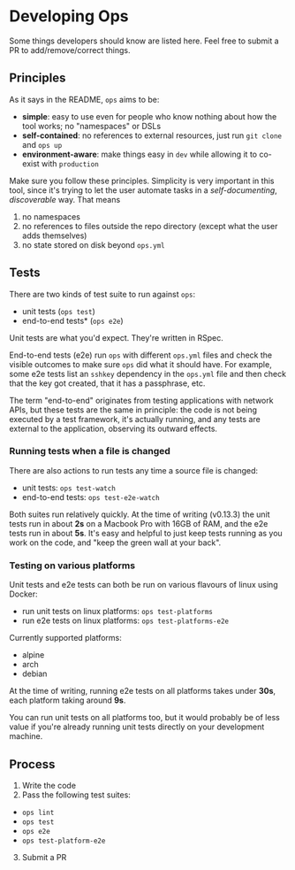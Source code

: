 # Developing Ops

Some things developers should know are listed here. Feel free to submit a PR to add/remove/correct things.

## Principles

As it says in the README, `ops` aims to be:

- **simple**: easy to use even for people who know nothing about how the tool works; no "namespaces" or DSLs
- **self-contained**: no references to external resources, just run `git clone` and `ops up`
- **environment-aware**: make things easy in `dev` while allowing it to co-exist with `production`

Make sure you follow these principles. Simplicity is very important in this tool, since it's trying to let the user automate tasks in a _self-documenting_, _discoverable_ way. That means 

1. no namespaces
2. no references to files outside the repo directory (except what the user adds themselves)
3. no state stored on disk beyond `ops.yml`

## Tests

There are two kinds of test suite to run against `ops`:

- unit tests (`ops test`)
- end-to-end tests* (`ops e2e`)

Unit tests are what you'd expect. They're written in RSpec.

End-to-end tests (e2e) run `ops` with different `ops.yml` files and check the visible outcomes to make sure `ops` did what it should have. For example, some e2e tests list an `sshkey` dependency in the `ops.yml` file and then check that the key got created, that it has a passphrase, etc.

The term "end-to-end" originates from testing applications with network APIs, but these tests are the same in principle: the code is not being executed by a test framework, it's actually running, and any tests are external to the application, observing its outward effects.

### Running tests when a file is changed

There are also actions to run tests any time a source file is changed:

- unit tests:       `ops test-watch`
- end-to-end tests: `ops test-e2e-watch`

Both suites run relatively quickly. At the time of writing (v0.13.3) the unit tests run in about **2s** on a Macbook Pro with 16GB of RAM, and the e2e tests run in about **5s**. It's easy and helpful to just keep tests running as you work on the code, and "keep the green wall at your back".

### Testing on various platforms

Unit tests and e2e tests can both be run on various flavours of linux using Docker:

- run unit tests on linux platforms: `ops test-platforms`
- run e2e tests on linux platforms: `ops test-platforms-e2e`

Currently supported platforms:

- alpine
- arch
- debian

At the time of writing, running e2e tests on all platforms takes under **30s**, each platform taking around **9s**.

You can run unit tests on all platforms too, but it would probably be of less value if you're already running unit tests directly on your development machine.

## Process

1. Write the code
2. Pass the following test suites:

- `ops lint`
- `ops test`
- `ops e2e`
- `ops test-platform-e2e`

3. Submit a PR
